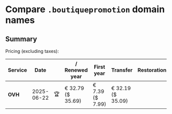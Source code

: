 # Compare `.boutiquepromotion` domain names

## Summary

Pricing (excluding taxes):

| Service | Date |  | / Renewed year | First year | Transfer | Restoration |
|--|--|--|--|--|--|--|
| **OVH** | 2025-06-22 | 🏆 | € 32.79<br>($ 35.69) | € 7.39<br>($ 7.99) | € 32.19<br>($ 35.09) |  |
